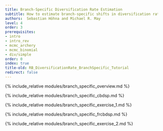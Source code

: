 ```yaml
---
title: Branch-Specific Diversification Rate Estimation
subtitle: How to estimate branch-specific shifts in diversification rates 
authors:  Sebastian Höhna and Michael R. May
level: 4
order: 3
prerequisites:
- intro
- intro_rev
- mcmc_archery
- mcmc_binomial
- div/simple
order: 0
index: true
title-old: RB_DiversificationRate_BranchSpecific_Tutorial
redirect: false
---
```


{% include_relative modules/branch_specific_overview.md %}

{% include_relative modules/branch_specific_cbdsp.md %}

{% include_relative modules/branch_specific_exercise_1.md %}

{% include_relative modules/branch_specific_frcbdsp.md %}

{% include_relative modules/branch_specific_exercise_2.md %}
